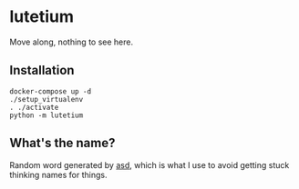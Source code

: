 # lutetium

Move along, nothing to see here.

## Installation

    docker-compose up -d
    ./setup_virtualenv
    . ./activate
    python -m lutetium

## What's the name?

Random word generated by [asd][1], which is what I use to avoid getting stuck
thinking names for things.

[1]: https://github.com/dequis/dotfiles/blob/master/bin/asd

